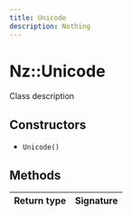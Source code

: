 ```yaml
---
title: Unicode
description: Nothing
---
```


# Nz::Unicode

Class description

## Constructors

- `Unicode()`

## Methods

| Return type | Signature |
| ----------- | --------- |
